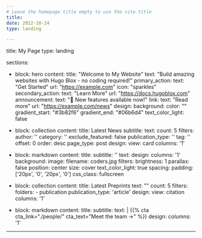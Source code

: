 ```yaml
---
# Leave the homepage title empty to use the site title
title:
date: 2022-10-24
type: landing

---
```

title: My Page
type: landing

sections:
  - block: hero
    content:
      title: "Welcome to My Website"
      text: "Build amazing websites with Hugo Blox - no coding required!"
      primary_action:
        text: "Get Started"
        url: "https://example.com"
        icon: "sparkles"
      secondary_action:
        text: "Learn More"
        url: "https://docs.hugoblox.com"
      announcement:
        text: "🎉 New features available now!"
        link:
          text: "Read more"
          url: "https://example.com/news"
    design:
  background:
    color: ""
    gradient_start: "#3b82f6"
    gradient_end: "#06b6d4"
    text_color_light: false
  - block: collection
    content:
      title: Latest News
      subtitle:
      text:
      count: 5
      filters:
        author: ''
        category: ''
        exclude_featured: false
        publication_type: ''
        tag: ''
      offset: 0
      order: desc
      page_type: post
    design:
      view: card
      columns: '1'
  
  - block: markdown
    content:
      title:
      subtitle: ''
      text:
    design:
      columns: '1'
      background:
        image: 
          filename: coders.jpg
          filters:
            brightness: 1
          parallax: false
          position: center
          size: cover
          text_color_light: true
      spacing:
        padding: ['20px', '0', '20px', '0']
      css_class: fullscreen

  - block: collection
    content:
      title: Latest Preprints
      text: ""
      count: 5
      filters:
        folders:
          - publication
        publication_type: 'article'
    design:
      view: citation
      columns: '1'

  - block: markdown
    content:
      title:
      subtitle:
      text: |
        {{% cta cta_link="./people/" cta_text="Meet the team →" %}}
    design:
      columns: '1'
---
